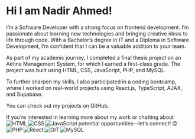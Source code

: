 # Hi I am Nadir Ahmed! 
I’m a Software Developer with a strong focus on frontend development. I’m passionate about learning new technologies and bringing creative ideas to life through code. With a Bachelor’s degree in IT and a Diploma in Software Development, I’m confident that I can be a valuable addition to your team.

As part of my academic journey, I completed a final thesis project on an Airline Management System, for which I earned a first-class grade. The project was built using HTML, CSS, JavaScript, PHP, and MySQL.

To further sharpen my skills, I also participated in a coding bootcamp, where I worked on real-world projects using React.js, TypeScript, AJAX, and Supabase.

You can check out my projects on GitHub.

If you’re interested in learning more about my work or chatting about potential opportunities—let’s connect! 😊
<img align="left" alt="HTML" src="https://img.shields.io/badge/html5-%23E34F26.svg?style=for-the-badge&logo=html5&logoColor=white"/>
<img align="left" alt="CSS" src="https://img.shields.io/badge/css3-%231572B6.svg?style=for-the-badge&logo=css3&logoColor=white"/>
<img align="left" alt="JavaScript" src="https://img.shields.io/badge/javascript-%23323330.svg?style=for-the-badge&logo=javascript&logoColor=%23F7DF1E"/>
<img align="left" alt="PHP" src="https://img.shields.io/badge/php-%23777BB4.svg?style=for-the-badge&logo=php&logoColor=white"/>
<img align="left" alt="React" src="https://img.shields.io/badge/react-%2320232a.svg?style=for-the-badge&logo=react&logoColor=%2361DAFB"/>
<img align="left" alt="GIT" src="https://img.shields.io/badge/git-%23F05033.svg?style=for-the-badge&logo=git&logoColor=white"/>
<img align="left" alt="MySQL" src="https://img.shields.io/badge/mysql-%2300f.svg?style=for-the-badge&logo=mysql&logoColor=white"/>
